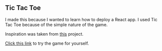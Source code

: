## Tic Tac Toe

I made this because I wanted to learn how to deploy a React app. I used Tic Tac Toe because of the simple nature of the game.

Inspiration was taken from [this](https://www.freecodecamp.org/news/learn-how-to-build-tic-tac-toe-with-react-hooks) project.

[Click this link](https://dexteryan6.github.io/tic-tac-toe/) to try the game for yourself.


